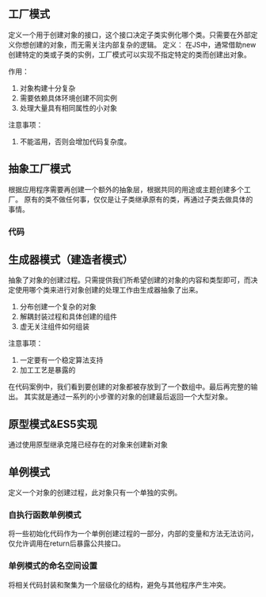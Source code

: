 ## 工厂模式
定义一个用于创建对象的接口，这个接口决定子类实例化哪个类。只需要在外部定义你想创建的对象，而无需关注内部复杂的逻辑。
定义：
在JS中，通常借助new创建特定的类或子类的实例，工厂模式可以实现不指定特定的类而创建出对象。

作用：
1. 对象构建十分复杂
2. 需要依赖具体环境创建不同实例
3. 处理大量具有相同属性的小对象

注意事项：
1. 不能滥用，否则会增加代码复杂度。

## 抽象工厂模式
根据应用程序需要再创建一个额外的抽象层，根据共同的用途或主题创建多个工厂。
原有的类不做任何事，仅仅是让子类继承原有的类，再通过子类去做具体的事情。

### 代码


## 生成器模式（建造者模式）
抽象了对象的创建过程。只需提供我们所希望创建的对象的内容和类型即可，而决定使用哪个类来进行对象创建的处理工作由生成器抽象了出来。
1. 分布创建一个复杂的对象
2. 解耦封装过程和具体创建的组件
3. 虚无关注组件如何组装

注意事项：
1. 一定要有一个稳定算法支持
2. 加工工艺是暴露的

在代码案例中，我们看到要创建的对象都被存放到了一个数组中。最后再完整的输出。
其实就是通过一系列的小步骤的对象的创建最后返回一个大型对象。

## 原型模式&ES5实现
通过使用原型继承克隆已经存在的对象来创建新对象

## 单例模式
定义一个对象的创建过程，此对象只有一个单独的实例。

### 自执行函数单例模式
将一些初始化代码作为一个单例创建过程的一部分，内部的变量和方法无法访问，仅允许调用在return后暴露公共接口。

### 单例模式的命名空间设置
将相关代码封装和聚集为一个层级化的结构，避免与其他程序产生冲突。
